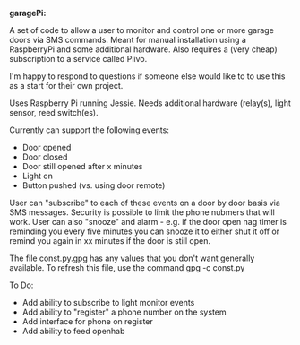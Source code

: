 **garagePi:**

A set of code to allow a user to monitor and control one or more garage doors via SMS commands. Meant for manual installation using a RaspberryPi and some additional hardware. Also requires a (very cheap) subscription to a service called Plivo. 

I'm happy to respond to questions if someone else would like to to use this as a start for their own project. 

Uses Raspberry Pi running Jessie. Needs additional hardware (relay(s), light sensor, reed switch(es).

Currently can support the following events:
 - Door opened 
 - Door closed
 - Door still opened after x minutes
 - Light on
 - Button pushed (vs. using door remote)

User can "subscribe" to each of these events on a door by door basis via SMS messages. Security is possible to limit the phone nubmers that will work. User can also "snooze" and alarm - e.g. if the door open nag timer is reminding you every five minutes you can snooze it to either shut it off or remind you again in xx minutes if the door is still open.

The file const.py.gpg has any values that you don't want generally available.  To refresh this file, use the command gpg -c const.py 

To Do:
 - Add ability to subscribe to light monitor events
 - Add ability to "register" a phone number on the system
 - Add interface for phone on register
 - Add ability to feed openhab

